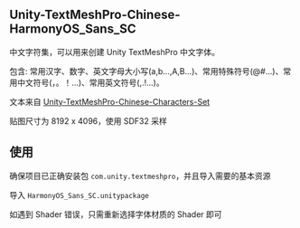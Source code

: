 ## Unity-TextMeshPro-Chinese-HarmonyOS_Sans_SC

中文字符集，可以用来创建 Unity TextMeshPro 中文字体。

包含: 常用汉字、数字、英文字母大小写(a,b...,A,B...)、常用特殊符号(@#...)、常用中文符号(，。！...)、常用英文符号(,.!...)。

文本来自 [Unity-TextMeshPro-Chinese-Characters-Set](https://github.com/wy-luke/Unity-TextMeshPro-Chinese-Characters-Set.git)

贴图尺寸为 8192 x 4096，使用 SDF32 采样

## 使用

确保项目已正确安装包 `com.unity.textmeshpro`，并且导入需要的基本资源

导入 `HarmonyOS_Sans_SC.unitypackage`

如遇到 Shader 错误，只需重新选择字体材质的 Shader 即可

